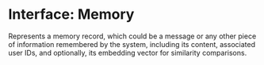 # Interface: Memory

Represents a memory record, which could be a message or any other piece of information remembered by the system, including its content, associated user IDs, and optionally, its embedding vector for similarity comparisons.
